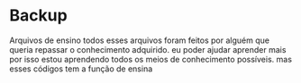 # Backup
Arquivos de ensino
todos esses arquivos foram feitos por alguém que queria repassar o conhecimento adquirido.
eu poder ajudar aprender mais por isso estou aprendendo todos os meios de conhecimento possíveis. mas esses códigos tem a função de ensina